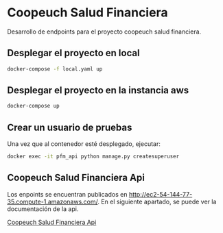 # Coopeuch Salud Financiera

Desarrollo de endpoints para el proyecto coopeuch salud financiera.

## Desplegar el proyecto en local

```bash
docker-compose -f local.yaml up
```

## Desplegar el proyecto en la instancia aws

```bash
docker-compose up
```

## Crear un usuario de pruebas

Una vez que al contenedor esté desplegado, ejecutar:

```bash
docker exec -it pfm_api python manage.py createsuperuser
```

## Coopeuch Salud Financiera Api

Los enpoints se encuentran publicados en http://ec2-54-144-77-35.compute-1.amazonaws.com/. En el siguiente apartado, se puede ver la documentación de la api.

[Coopeuch Salud Financiera Api](API.md)
